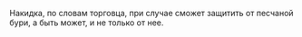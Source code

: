 Накидка, по словам торговца, при случае сможет защитить от песчаной бури, а быть может, и не только от нее.

